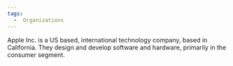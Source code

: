 ```yaml
---
tags:
  -  Organizations 
---
```

Apple Inc. is a US based, international technology company, based in
California. They design and develop software and hardware, primarily in
the consumer segment.